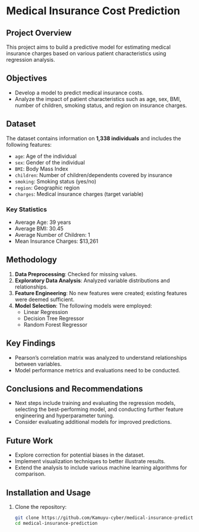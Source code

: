 # Medical Insurance Cost Prediction  

## Project Overview  
This project aims to build a predictive model for estimating medical insurance charges based on various patient characteristics using regression analysis.  

## Objectives  
- Develop a model to predict medical insurance costs.  
- Analyze the impact of patient characteristics such as age, sex, BMI, number of children, smoking status, and region on insurance charges.  

## Dataset  
The dataset contains information on **1,338 individuals** and includes the following features:  
- `age`: Age of the individual  
- `sex`: Gender of the individual  
- `BMI`: Body Mass Index  
- `children`: Number of children/dependents covered by insurance  
- `smoking`: Smoking status (yes/no)  
- `region`: Geographic region  
- `charges`: Medical insurance charges (target variable)  

### Key Statistics  
- Average Age: 39 years  
- Average BMI: 30.45  
- Average Number of Children: 1  
- Mean Insurance Charges: $13,261  

## Methodology  
1. **Data Preprocessing**: Checked for missing values.  
2. **Exploratory Data Analysis**: Analyzed variable distributions and relationships.  
3. **Feature Engineering**: No new features were created; existing features were deemed sufficient.  
4. **Model Selection**: The following models were employed:  
   - Linear Regression  
   - Decision Tree Regressor  
   - Random Forest Regressor  

## Key Findings  
- Pearson’s correlation matrix was analyzed to understand relationships between variables.  
- Model performance metrics and evaluations need to be conducted.  

## Conclusions and Recommendations  
- Next steps include training and evaluating the regression models, selecting the best-performing model, and conducting further feature engineering and hyperparameter tuning.  
- Consider evaluating additional models for improved predictions.  

## Future Work  
- Explore correction for potential biases in the dataset.  
- Implement visualization techniques to better illustrate results.  
- Extend the analysis to include various machine learning algorithms for comparison.  

## Installation and Usage  
1. Clone the repository:  
   ```bash  
   git clone https://github.com/Kamuyu-cyber/medical-insurance-prediction.git  
   cd medical-insurance-prediction
